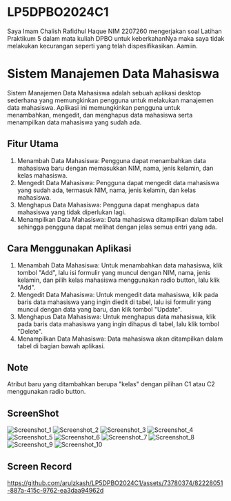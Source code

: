 # LP5DPBO2024C1
Saya Imam Chalish Rafidhul Haque NIM 2207260 mengerjakan soal Latihan Praktikum 5 dalam mata kuliah DPBO untuk keberkahanNya maka saya tidak melakukan kecurangan seperti yang telah dispesifikasikan. Aamiin.

# Sistem Manajemen Data Mahasiswa

Sistem Manajemen Data Mahasiswa adalah sebuah aplikasi desktop sederhana yang memungkinkan pengguna untuk melakukan manajemen data mahasiswa. Aplikasi ini memungkinkan pengguna untuk menambahkan, mengedit, dan menghapus data mahasiswa serta menampilkan data mahasiswa yang sudah ada.

## Fitur Utama

1. Menambah Data Mahasiswa: Pengguna dapat menambahkan data mahasiswa baru dengan memasukkan NIM, nama, jenis kelamin, dan kelas mahasiswa.
2. Mengedit Data Mahasiswa: Pengguna dapat mengedit data mahasiswa yang sudah ada, termasuk NIM, nama, jenis kelamin, dan kelas mahasiswa.
3. Menghapus Data Mahasiswa: Pengguna dapat menghapus data mahasiswa yang tidak diperlukan lagi.
4. Menampilkan Data Mahasiswa: Data mahasiswa ditampilkan dalam tabel sehingga pengguna dapat melihat dengan jelas semua entri yang ada.

## Cara Menggunakan Aplikasi

1. Menambah Data Mahasiswa: Untuk menambahkan data mahasiswa, klik tombol "Add", lalu isi formulir yang muncul dengan NIM, nama, jenis kelamin, dan pilih kelas mahasiswa menggunakan radio button, lalu klik "Add".
2. Mengedit Data Mahasiswa: Untuk mengedit data mahasiswa, klik pada baris data mahasiswa yang ingin diedit di tabel, lalu isi formulir yang muncul dengan data yang baru, dan klik tombol "Update".
3. Menghapus Data Mahasiswa: Untuk menghapus data mahasiswa, klik pada baris data mahasiswa yang ingin dihapus di tabel, lalu klik tombol "Delete".
4. Menampilkan Data Mahasiswa: Data mahasiswa akan ditampilkan dalam tabel di bagian bawah aplikasi.

## Note
Atribut baru yang ditambahkan berupa "kelas" dengan pilihan C1 atau C2 menggunakan radio button.

## ScreenShot

![Screenshot_1](https://github.com/arulzkash/LP5DPBO2024C1/assets/73780374/a8e2e403-b48c-4f4d-b508-1e041cd1aa9c)
![Screenshot_2](https://github.com/arulzkash/LP5DPBO2024C1/assets/73780374/c6a2980c-f717-4608-8fbd-a636186abb64)
![Screenshot_3](https://github.com/arulzkash/LP5DPBO2024C1/assets/73780374/71b51bc9-72c6-4f3a-bee0-78775add2844)
![Screenshot_4](https://github.com/arulzkash/LP5DPBO2024C1/assets/73780374/5007b233-6d3b-4571-ade0-8b091baf1825)
![Screenshot_5](https://github.com/arulzkash/LP5DPBO2024C1/assets/73780374/be59ca52-8058-464b-8cc3-695534048ae7)
![Screenshot_6](https://github.com/arulzkash/LP5DPBO2024C1/assets/73780374/bdff1820-b024-478b-a5eb-9c05ad72931c)
![Screenshot_7](https://github.com/arulzkash/LP5DPBO2024C1/assets/73780374/9617b25b-ca17-4db4-a98d-02eae11ab489)
![Screenshot_8](https://github.com/arulzkash/LP5DPBO2024C1/assets/73780374/120fe7cc-6c3f-4c88-bcef-aa139a68d362)
![Screenshot_9](https://github.com/arulzkash/LP5DPBO2024C1/assets/73780374/d99b6cad-343d-4a59-9c21-733f21713685)
![Screenshot_10](https://github.com/arulzkash/LP5DPBO2024C1/assets/73780374/9a0d5d88-1034-45d7-9465-c23f61568bfd)

## Screen Record

https://github.com/arulzkash/LP5DPBO2024C1/assets/73780374/82228051-887a-415c-9762-ea3daa94962d


